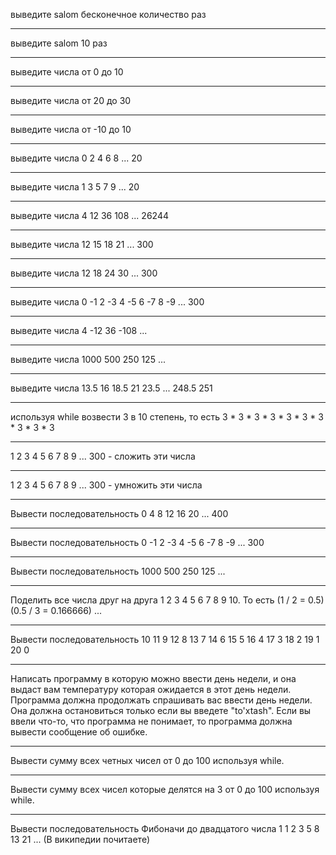 выведите salom бесконечное количество раз

---

выведите salom 10 раз

---

выведите числа от 0 до 10

---

выведите числа от 20 до 30

---

выведите числа от -10 до 10

---

выведите числа 0 2 4 6 8 ... 20

---

выведите числа 1 3 5 7 9 ... 20

---


выведите числа 4 12 36 108 ... 26244

---


выведите числа 12 15 18 21 ... 300

---


выведите числа 12 18 24 30 ... 300

---


выведите числа 0 -1 2 -3 4 -5 6 -7 8 -9 ... 300

---


выведите числа 4 -12 36 -108 ...

---


выведите числа 1000 500 250 125 ...

---


выведите числа 13.5 16 18.5 21 23.5 ... 248.5 251

---


используя while возвести 3 в 10 степень, то есть 3 * 3 * 3 * 3 * 3 * 3 * 3 * 3 * 3 * 3

---


1 2 3 4 5 6 7 8 9 ... 300 - сложить эти числа


---


1 2 3 4 5 6 7 8 9 ... 300 - умножить эти числа



---


Вывести последовательность 0 4 8 12 16 20 ... 400

---


Вывести последовательность 0 -1 2 -3 4 -5 6 -7 8 -9 ... 300

---


Вывести последовательность 1000 500 250 125 ...


---


Поделить все числа друг на друга 1 2 3 4 5 6 7 8 9 10. То есть (1 / 2 = 0.5) (0.5 / 3 = 0.166666) ...

---


Вывести последовательность 10 11 9 12 8 13 7 14 6 15 5 16 4 17 3 18 2 19 1 20 0

---


Написать программу в которую можно ввести день недели, и она выдаст вам температуру которая ожидается в этот день недели.
Программа должна продолжать спрашивать вас ввести день недели. Она должна остановиться только если вы введете "to'xtash".
Если вы ввели что-то, что программа не понимает, то программа должна вывести сообщение об ошибке.

---


Вывести сумму всех четных чисел от 0 до 100 используя while.

---


Вывести сумму всех чисел которые делятся на 3 от 0 до 100 используя while.

---


Вывести последовательность Фибоначи до двадцатого числа 1 1 2 3 5 8 13 21 ... (В википедии почитаете)

